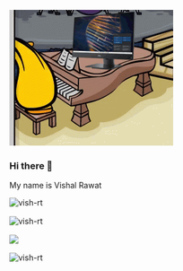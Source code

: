 ![Me irl](assets/meirl.gif)
### Hi there 👋

My name is Vishal Rawat

<p align="left"> <img src="https://komarev.com/ghpvc/?username=vish-rt&label=Profile%20views&color=0e75b6&style=flat" alt="vish-rt" /> </p>

<!--
**vish-rt/vish-rt** is a ✨ _special_ ✨ repository because its `README.md` (this file) appears on your GitHub profile.

Here are some ideas to get you started:

- 🔭 I’m currently working on ...
- 🌱 I’m currently learning ...
- 👯 I’m looking to collaborate on ...
- 🤔 I’m looking for help with ...
- 💬 Ask me about ...
- 📫 How to reach me: ...
- 😄 Pronouns: ...
- ⚡ Fun fact: ...
-->

<p><img align="center" src="https://github-readme-stats.vercel.app/api?username=vish-rt&show_icons=true&locale=en" alt="vish-rt" /></p>

<p><img align="center" src="https://github-readme-stats.vercel.app/api/top-langs/?username=vish-rt" /></p>

<p><img align="center" src="https://github-readme-streak-stats.herokuapp.com/?user=vish-rt&" alt="vish-rt" /></p>